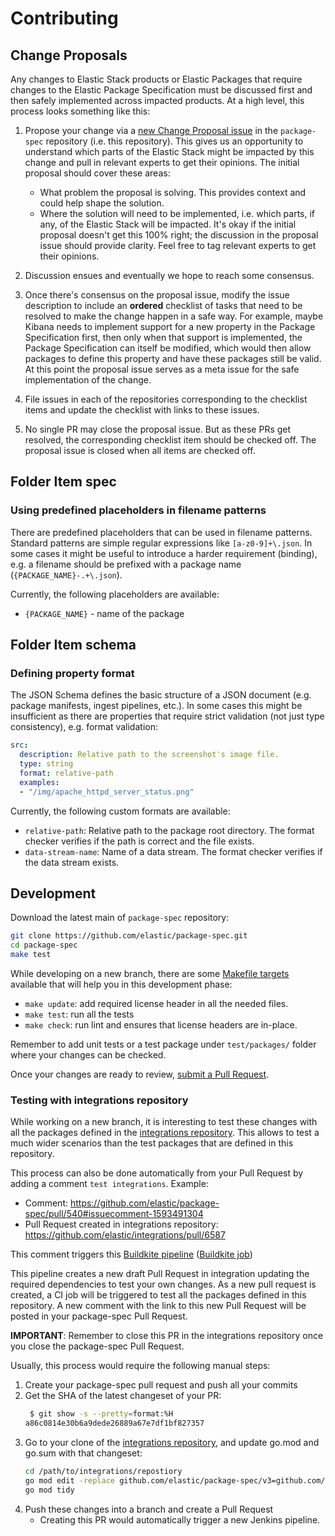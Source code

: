 # Contributing

## Change Proposals

Any changes to Elastic Stack products or Elastic Packages that require changes to the Elastic Package Specification 
must be discussed first and then safely implemented across impacted products. At a high level, this process looks
something like this:

1. Propose your change via a [new Change Proposal issue](https://github.com/elastic/package-spec/issues/new/choose) 
   in the `package-spec` repository (i.e. this repository). This gives us an opportunity to understand which parts of the 
   Elastic Stack might be impacted by this change and pull in relevant experts to get their opinions. The initial proposal 
   should cover these areas:
   - What problem the proposal is solving. This provides context and could help shape the solution.
   - Where the solution will need to be implemented, i.e. which parts, if any, of the Elastic Stack will be impacted. It's 
     okay if the initial proposal doesn't get this 100% right; the discussion in the proposal issue should provide clarity.
     Feel free to tag relevant experts to get their opinions.

2. Discussion ensues and eventually we hope to reach some consensus.

3. Once there's consensus on the proposal issue, modify the issue description to include an **ordered** checklist of 
   tasks that need to be resolved to make the change happen in a safe way.  For example, maybe Kibana needs to implement 
   support for a new property in the Package Specification first, then only when that support is implemented, the Package
   Specification can itself be modified, which would then allow packages to define this property and have these packages 
   still be valid. At this point the proposal issue serves as a meta issue for the safe implementation of the change.

4. File issues in each of the repositories corresponding to the checklist items and update the checklist with links to 
   these issues.

5. No single PR may close the proposal issue. But as these PRs get resolved, the corresponding checklist item should be 
   checked off. The proposal issue is closed when all items are checked off.


## Folder Item spec

### Using predefined placeholders in filename patterns

There are predefined placeholders that can be used in filename patterns. Standard patterns are simple regular expressions
like `[a-z0-9]+\.json`. In some cases it might be useful to introduce a harder requirement (binding), e.g. a filename should
be prefixed with a package name (`{PACKAGE_NAME}-.+\.json`).

Currently, the following placeholders are available:

* `{PACKAGE_NAME}` - name of the package

## Folder Item schema

### Defining property format

The JSON Schema defines the basic structure of a JSON document (e.g. package manifests, ingest pipelines, etc.).
In some cases this might be insufficient as there are properties that require strict validation (not just type
consistency), e.g. format validation:

```yaml
src:
  description: Relative path to the screenshot's image file.
  type: string
  format: relative-path
  examples:
  - "/img/apache_httpd_server_status.png"
```

Currently, the following custom formats are available:

* `relative-path`: Relative path to the package root directory. The format checker verifies if the path is correct and
  the file exists.
* `data-stream-name`: Name of a data stream. The format checker verifies if the data stream exists.


## Development

Download the latest main of `package-spec` repository:
```bash 
git clone https://github.com/elastic/package-spec.git
cd package-spec
make test
```

While developing on a new branch, there are some [Makefile targets](./Makefile) available
that will help you in this development phase:
- `make update`: add required license header in all the needed files.
- `make test`: run all the tests 
- `make check`: run lint and ensures that license headers are in-place.

Remember to add unit tests or a test package under `test/packages/` folder where
your changes can be checked.

Once your changes are ready to review, [submit a Pull Request](https://help.github.com/articles/creating-a-pull-request).


### Testing with integrations repository

While working on a new branch, it is interesting to test these changes
with all the packages defined in the [integrations repository](https://github.com/elastic/integrations).
This allows to test a much wider scenarios than the test packages that are defined in this repository.

This process can also be done automatically from your Pull Request by adding a comment `test integrations`. Example:
- Comment: https://github.com/elastic/package-spec/pull/540#issuecomment-1593491304
- Pull Request created in integrations repository: https://github.com/elastic/integrations/pull/6587

This comment triggers this [Buildkite pipeline](https://github.com/elastic/package-spec/blob/72f19e94c61cc5c590aeefbeddfa025a95025b4e/.buildkite/pipeline.test-with-integrations-repo.yml) ([Buildkite job](https://buildkite.com/elastic/package-spec-test-with-integrations))

This pipeline creates a new draft Pull Request in integration updating the required dependencies to test your own changes. As a new pull request is created, a CI
job will be triggered to test all the packages defined in this repository. A new comment with the link to this new Pull Request will be posted in your package-spec Pull Request.

**IMPORTANT**: Remember to close this PR in the integrations repository once you close the package-spec Pull Request.

Usually, this process would require the following manual steps:
1. Create your package-spec pull request and push all your commits
2. Get the SHA of the latest changeset of your PR:
   ```bash
    $ git show -s --pretty=format:%H
   a86c0814e30b6a9dede26889a67e7df1bf827357
   ```
3. Go to your clone of the [integrations repository](https://github.com/elastic/integrations), and update go.mod and go.sum with that changeset:
   ```bash
   cd /path/to/integrations/repostiory
   go mod edit -replace github.com/elastic/package-spec/v3=github.com/<your_github_user>/package-spec/v3@a86c0814e30b6a9dede26889a67e7df1bf827357
   go mod tidy
   ```
4. Push these changes into a branch and create a Pull Request
    - Creating this PR would automatically trigger a new Jenkins pipeline.

